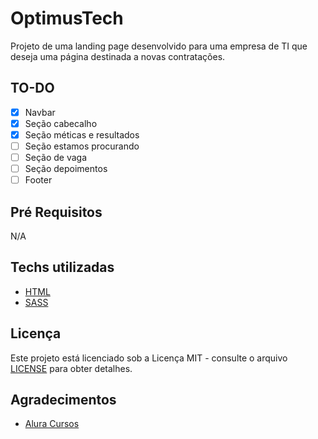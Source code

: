 # OptimusTech

Projeto de uma landing page desenvolvido para uma empresa de TI que deseja uma página destinada a novas contratações.

## TO-DO

- [x] Navbar
- [x] Seção cabecalho
- [x] Seção méticas e resultados
- [ ] Seção estamos procurando
- [ ] Seção de vaga
- [ ] Seção depoimentos
- [ ] Footer

## Pré Requisitos

N/A

## Techs utilizadas

- [HTML](https://developer.mozilla.org/pt-BR/docs/Web/HTML)
- [SASS](https://sass-lang.com/)

## Licença

Este projeto está licenciado sob a Licença MIT - consulte o arquivo [LICENSE](./LICENSE) para obter detalhes.

## Agradecimentos

- [Alura Cursos](https://www.alura.com.br/)
